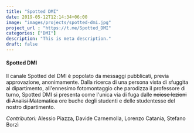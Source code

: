 ```yaml
---
title: "Spotted DMI"
date: 2019-05-12T12:14:34+06:00
image: "images/projects/spotted-dmi.jpg"
project_url : "https://t.me/Spotted_DMI"
categories: ["DMI"]
description: "This is meta description."
draft: false
---
```


#### Spotted DMI

Il canale Spotted del DMI è popolato da messaggi pubblicati, previa approvazione, anonimamente. Dalla ricerca di una persona vista di sfuggita al dipartimento, all'ennesimo fotomontaggio che parodizza il professore di turno, Spotted DMI si presenta come l'unica via di fuga dalle ~~noiose lezioni di Analisi Matematica~~ ore buche degli studenti e delle studentesse del nostro dipartimento.

*Contributori:* Alessio Piazza, Davide Carnemolla, Lorenzo Catania, Stefano Borzì

